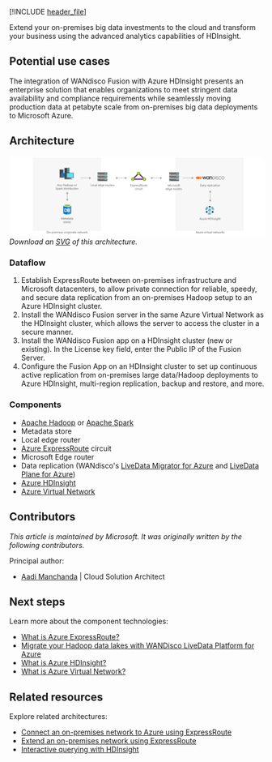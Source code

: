[!INCLUDE [header_file](../../../includes/sol-idea-header.md)]

Extend your on-premises big data investments to the cloud and transform your business using the advanced analytics capabilities of HDInsight.

## Potential use cases

The integration of WANdisco Fusion with Azure HDInsight presents an enterprise solution that enables organizations to meet stringent data availability and compliance requirements while seamlessly moving production data at petabyte scale from on-premises big data deployments to Microsoft Azure.

## Architecture

![Diagram that shows the big data architecture.](../media/extend-your-on-premises-big-data-investments-with-hdinsight.png)
*Download an [SVG](../media/extend-your-on-premises-big-data-investments-with-hdinsight.svg) of this architecture.*

### Dataflow

  1. Establish ExpressRoute between on-premises infrastructure and Microsoft datacenters, to allow private connection for reliable, speedy, and secure data replication from an on-premises Hadoop setup to an Azure HDInsight cluster.
  1. Install the WANdisco Fusion server in the same Azure Virtual Network as the HDInsight cluster, which allows the server to access the cluster in a secure manner.
  1. Install the WANdisco Fusion app on a HDInsight cluster (new or existing). In the License key field, enter the Public IP of the Fusion Server.
  1. Configure the Fusion App on an HDInsight cluster to set up continuous active replication from on-premises large data/Hadoop deployments to Azure HDInsight, multi-region replication, backup and restore, and more.

### Components

- [Apache Hadoop](http://hadoop.apache.org) or [Apache Spark](http://spark.apache.org)
- Metadata store
- Local edge router
- [Azure ExpressRoute](https://azure.microsoft.com/services/expressroute) circuit
- Microsoft Edge router
- Data replication (WANdisco's [LiveData Migrator for Azure](https://azuremarketplace.microsoft.com/marketplace/apps/wandisco.ldma) and [LiveData Plane for Azure](https://azuremarketplace.microsoft.com/marketplace/apps/wandisco.ldma?tab=PlansAndPrice))
- [Azure HDInsight](https://azure.microsoft.com/services/hdinsight)
- [Azure Virtual Network](https://azure.microsoft.com/services/virtual-network)

## Contributors

*This article is maintained by Microsoft. It was originally written by the following contributors.*

Principal author:

 * [Aadi Manchanda](https://www.linkedin.com/in/aadi-manchanda) | Cloud Solution Architect

## Next steps

Learn more about the component technologies:

- [What is Azure ExpressRoute?](/azure/expressroute/expressroute-introduction)
- [Migrate your Hadoop data lakes with WANDisco LiveData Platform for Azure](https://azure.microsoft.com/blog/migrate-your-hadoop-data-lakes-with-wandisco-livedata-platform-for-azure)
- [What is Azure HDInsight?](/azure/hdinsight/hdinsight-overview)
- [What is Azure Virtual Network?](/azure/virtual-network/virtual-networks-overview)

## Related resources

Explore related architectures:

- [Connect an on-premises network to Azure using ExpressRoute](../../reference-architectures/hybrid-networking/expressroute-vpn-failover.yml)
- [Extend an on-premises network using ExpressRoute](../../reference-architectures/hybrid-networking/expressroute.yml)
- [Interactive querying with HDInsight](./interactive-querying-with-hdinsight.yml)
